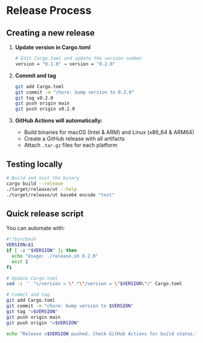 # Release Process

## Creating a new release

1. **Update version in Cargo.toml**

   ```bash
   # Edit Cargo.toml and update the version number
   version = "0.1.0" → version = "0.2.0"
   ```

2. **Commit and tag**

   ```bash
   git add Cargo.toml
   git commit -m "chore: bump version to 0.2.0"
   git tag v0.2.0
   git push origin main
   git push origin v0.2.0
   ```

3. **GitHub Actions will automatically:**
   - Build binaries for macOS (Intel & ARM) and Linux (x86_64 & ARM64)
   - Create a GitHub release with all artifacts
   - Attach `.tar.gz` files for each platform

## Testing locally

```bash
# Build and test the binary
cargo build --release
./target/release/ut --help
./target/release/ut base64 encode "test"
```

## Quick release script

You can automate with:

```bash
#!/bin/bash
VERSION=$1
if [ -z "$VERSION" ]; then
  echo "Usage: ./release.sh 0.2.0"
  exit 1
fi

# Update Cargo.toml
sed -i '' "s/version = \".*\"/version = \"$VERSION\"/" Cargo.toml

# Commit and tag
git add Cargo.toml
git commit -m "chore: bump version to $VERSION"
git tag "v$VERSION"
git push origin main
git push origin "v$VERSION"

echo "Release v$VERSION pushed. Check GitHub Actions for build status."
```
